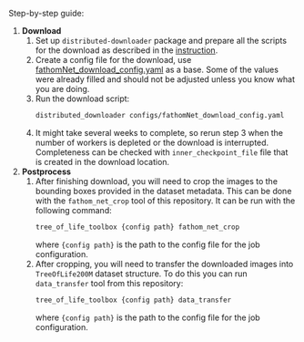 Step-by-step guide:

1. **Download**
    1. Set up `distributed-downloader` package and prepare all the scripts for the download as described in
       the [instruction](https://github.com/Imageomics/distributed-downloader/blob/9ef8b0d297f7a868fac31b2b9c3d5f3aa5533472/docs/scripts_README.md).
    2. Create a config file for the download,
       use [fathomNet_download_config.yaml](../config/tree_of_life_200M/fathomNet_download_config.yaml) as a base. Some
       of
       the values were already filled and should not be adjusted unless you know what you are doing.
    3. Run the download script:
       ```bash
       distributed_downloader configs/fathomNet_download_config.yaml
       ```
    4. It might take several weeks to complete, so rerun step 3 when the number of workers is depleted or the download
       is interrupted. Completeness can be checked with `inner_checkpoint_file` file that is created in the download
       location.
2. **Postprocess**
    1. After finishing download, you will need to crop the images to the bounding boxes provided in the dataset
       metadata. This can be done with the `fathom_net_crop` tool of this repository. It can be run with the following
       command:
        ```bash
       tree_of_life_toolbox {config path} fathom_net_crop
        ```
       where `{config path}` is the path to the config file for the job configuration.
   2. After cropping, you will need to transfer the downloaded images into `TreeOfLife200M` dataset structure.
      To do this you can run `data_transfer` tool from this repository:
        ```bash
       tree_of_life_toolbox {config path} data_transfer
        ```
       where `{config path}` is the path to the config file for the job configuration.